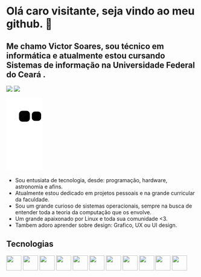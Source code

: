 # Olá caro visitante, seja vindo ao meu github. 👋
## Me chamo Victor Soares, sou técnico em informática e atualmente estou cursando Sistemas de informação na Universidade Federal do Ceará .
<div align="left" display:inline>
<img height="170em"  src="https://github-readme-stats.vercel.app/api?username=soaresWT&show_icons=true&theme=radical&include_all_commits=true&count_private=true " />
<img height="170em"   src="https://github-readme-stats.vercel.app/api/top-langs/?username=soaresWT&layout=compact&theme=radical " />
</div>

 ![Snake animation](https://github.com/rafaballerini/rafaballerini/blob/output/github-contribution-grid-snake.svg)

* Sou entusiata de tecnologia, desde: programação, hardware, astronomia e afins.
* Atualmente estou dedicado em projetos pessoais e na grande curricular da faculdade.
* Sou um grande curioso de sistemas operacionais, sempre na busca de entender toda a teoria da computação que os envolve.
* Um grande apaixonado por Linux e toda sua comunidade <3.
* Tambem adoro aprender sobre design: Grafico, UX ou UI design.



## Tecnologias
<img src="https://cdn.jsdelivr.net/gh/devicons/devicon/icons/javascript/javascript-plain.svg" width="40" height="40" style="max-width:100%;"></img>
<img src="https://cdn.jsdelivr.net/gh/devicons/devicon/icons/html5/html5-original.svg" width="40" height="40" style="max-width:100%;"></img>
<img src="https://cdn.jsdelivr.net/gh/devicons/devicon/icons/css3/css3-original.svg" width="40" height="40" style="max-width:100%;"></img>
<img src="https://cdn.jsdelivr.net/gh/devicons/devicon/icons/c/c-original.svg" width="40" height="40" style="max-width:100%;"></img>
<img src="https://cdn.jsdelivr.net/gh/devicons/devicon/icons/php/php-plain.svg" width="40" height="40" style="max-width:100%;"></img>
<img src="https://cdn.jsdelivr.net/gh/devicons/devicon/icons/cplusplus/cplusplus-plain.svg" width="40" height="40" style="max-width:100%;"></img>
<img src="https://cdn.jsdelivr.net/gh/devicons/devicon/icons/inkscape/inkscape-original.svg" width="40" height="40" style="max-width:100%;"></img>
<img src="https://cdn.jsdelivr.net/gh/devicons/devicon/icons/figma/figma-original.svg" width="40" height="40" style="max-width:100%;"></img>
<img src="https://cdn.jsdelivr.net/gh/devicons/devicon/icons/github/github-original.svg" width="40" height="40" style="max-width:100%;"></img>
<img src="https://cdn.jsdelivr.net/gh/devicons/devicon/icons/git/git-original.svg" width="40" height="40" style="max-width:100%;"></img>
<img src="https://cdn.jsdelivr.net/gh/devicons/devicon/icons/linux/linux-original.svg" width="40" height="40" style="max-width:100%;"></img>










<!--
**soaresWT/soaresWT** is a ✨ _special_ ✨ repository because its `README.md` (this file) appears on your GitHub profile.

Here are some ideas to get you started:
[![Top Langs](https://github-readme-stats.vercel.app/api/top-langs/?username=soaresWT&layout=compact&theme=radical)](https://github.com/soaresWT/github-readme-stats)

![soaresWT's GitHub stats](https://github-readme-stats.vercel.app/api?username=soaresWT&show_icons=true&theme=radical)
- 🔭 I’m currently working on ...
- 🌱 I’m currently learning ...
- 👯 I’m looking to collaborate on ...
- 🤔 I’m looking for help with ...
- 💬 Ask me about ...
- 📫 How to reach me: ...
- 😄 Pronouns: ...
- ⚡ Fun fact: ...
-->
